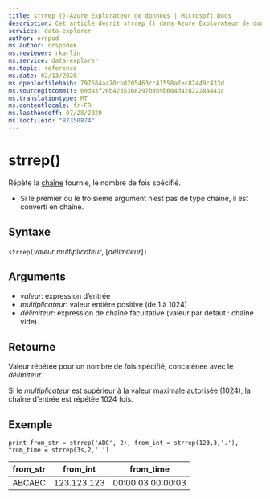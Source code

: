 ```yaml
---
title: strrep ()-Azure Explorateur de données | Microsoft Docs
description: Cet article décrit strrep () dans Azure Explorateur de données.
services: data-explorer
author: orspod
ms.author: orspodek
ms.reviewer: rkarlin
ms.service: data-explorer
ms.topic: reference
ms.date: 02/13/2020
ms.openlocfilehash: 797684aa70cb8205463cc41558afec82449c433d
ms.sourcegitcommit: 09da3f26b4235368297b8b9b604d4282228a443c
ms.translationtype: MT
ms.contentlocale: fr-FR
ms.lasthandoff: 07/28/2020
ms.locfileid: "87350874"
---
```

# <a name="strrep"></a>strrep()

Répète la [chaîne](./scalar-data-types/string.md) fournie, le nombre de fois spécifié.

* Si le premier ou le troisième argument n’est pas de type chaîne, il est converti en chaîne.

## <a name="syntax"></a>Syntaxe

`strrep(`*valeur*,*multiplicateur*, [*délimiteur*]`)`

## <a name="arguments"></a>Arguments

* *valeur*: expression d’entrée
* *multiplicateur*: valeur entière positive (de 1 à 1024)
* *délimiteur*: expression de chaîne facultative (valeur par défaut : chaîne vide).

## <a name="returns"></a>Retourne

Valeur répétée pour un nombre de fois spécifié, concaténée avec le *délimiteur*.

Si le *multiplicateur* est supérieur à la valeur maximale autorisée (1024), la chaîne d’entrée est répétée 1024 fois.
 
## <a name="example"></a>Exemple

```kusto
print from_str = strrep('ABC', 2), from_int = strrep(123,3,'.'), from_time = strrep(3s,2,' ')
```

|from_str|from_int|from_time|
|---|---|---|
|ABCABC|123.123.123|00:00:03 00:00:03|